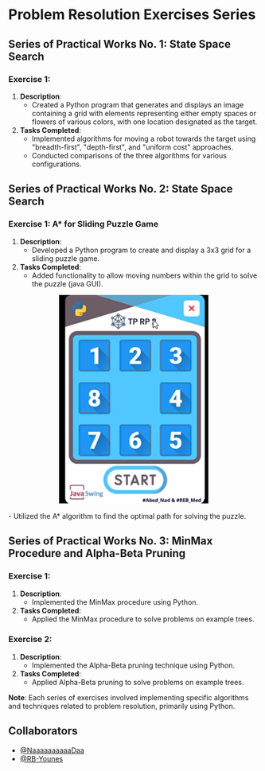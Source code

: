 # Problem Resolution Exercises Series

## Series of Practical Works No. 1: State Space Search

### Exercise 1:
1. **Description**:
   - Created a Python program that generates and displays an image containing a grid with elements representing either empty spaces or flowers of various colors, with one location designated as the target.
2. **Tasks Completed**:
   - Implemented algorithms for moving a robot towards the target using "breadth-first", "depth-first", and "uniform cost" approaches.
   - Conducted comparisons of the three algorithms for various configurations.

## Series of Practical Works No. 2: State Space Search

### Exercise 1: A* for Sliding Puzzle Game
1. **Description**:
   - Developed a Python program to create and display a 3x3 grid for a sliding puzzle game.
2. **Tasks Completed**:
   - Added functionality to allow moving numbers within the grid to solve the puzzle (java GUI).
<p align="center">
  <img width= 300; src="Solution search in a state space 2/GUI.png">
</p>
   - Utilized the A* algorithm to find the optimal path for solving the puzzle.

## Series of Practical Works No. 3: MinMax Procedure and Alpha-Beta Pruning

### Exercise 1:
1. **Description**:
   - Implemented the MinMax procedure using Python.
2. **Tasks Completed**:
   - Applied the MinMax procedure to solve problems on example trees.

### Exercise 2:
1. **Description**:
   - Implemented the Alpha-Beta pruning technique using Python.
2. **Tasks Completed**:
   - Applied Alpha-Beta pruning to solve problems on example trees.

**Note**: Each series of exercises involved implementing specific algorithms and techniques related to problem resolution, primarily using Python.

## Collaborators
- [@NaaaaaaaaaaDaa](https://github.com/NaaaaaaaaaaDaa)
- [@RB-Younes](https://github.com/RB-Younes)


